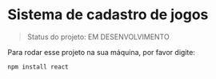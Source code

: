 <h1>Sistema de cadastro de jogos</h1>

> Status do projeto: EM DESENVOLVIMENTO

Para rodar esse projeto na sua máquina, por favor digite:

```
npm install react
```
